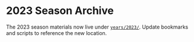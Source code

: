 # 2023 Season Archive

The 2023 season materials now live under [`years/2023/`](../years/2023/). Update bookmarks and scripts to reference the new location.
